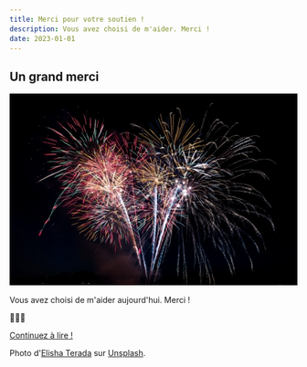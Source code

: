 ```yaml
---
title: Merci pour votre soutien !
description: Vous avez choisi de m'aider. Merci !
date: 2023-01-01
---
```


## Un grand merci

![Des feux d'artifices](/images/feux-d-artifice.jpg)

Vous avez choisi de m'aider aujourd'hui. Merci !

💖💖💖

[Continuez à lire !](../archives/index.md)

Photo d'[Elisha Terada](https://unsplash.com/@elishaterada?utm_source=unsplash&utm_medium=referral&utm_content=creditCopyText) sur [Unsplash](https://unsplash.com/photos/_b4ppn1Ssgw?utm_source=unsplash&utm_medium=referral&utm_content=creditCopyText).

